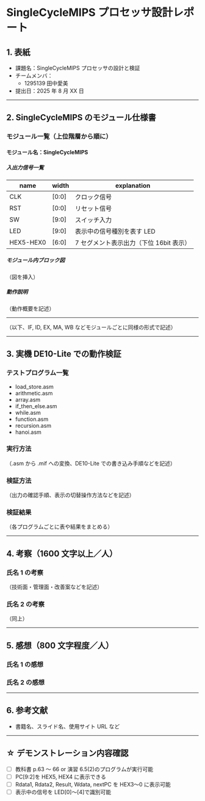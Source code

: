 # SingleCycleMIPS プロセッサ設計レポート

## 1. 表紙

- 課題名：SingleCycleMIPS プロセッサの設計と検証
- チームメンバ：
  - 1295139 田中愛美
- 提出日：2025 年 8 月 XX 日

---

## 2. SingleCycleMIPS のモジュール仕様書

### モジュール一覧（上位階層から順に）

#### モジュール名：SingleCycleMIPS

##### 入出力信号一覧

| name      | width | explanation                             |
| --------- | ----- | --------------------------------------- |
| CLK       | [0:0] | クロック信号                            |
| RST       | [0:0] | リセット信号                            |
| SW        | [9:0] | スイッチ入力                            |
| LED       | [9:0] | 表示中の信号種別を表す LED              |
| HEX5-HEX0 | [6:0] | 7 セグメント表示出力（下位 16bit 表示） |

##### モジュール内ブロック図

（図を挿入）

##### 動作説明

（動作概要を記述）

---

（以下、IF, ID, EX, MA, WB などモジュールごとに同様の形式で記述）

---

## 3. 実機 DE10-Lite での動作検証

### テストプログラム一覧

- load_store.asm
- arithmetic.asm
- array.asm
- if_then_else.asm
- while.asm
- function.asm
- recursion.asm
- hanoi.asm

### 実行方法

（.asm から .mif への変換、DE10-Lite での書き込み手順などを記述）

### 検証方法

（出力の確認手順、表示の切替操作方法などを記述）

### 検証結果

（各プログラムごとに表や結果をまとめる）

---

## 4. 考察（1600 文字以上／人）

### 氏名 1 の考察

（技術面・管理面・改善案などを記述）

### 氏名 2 の考察

（同上）

---

## 5. 感想（800 文字程度／人）

### 氏名 1 の感想

### 氏名 2 の感想

---

## 6. 参考文献

- 書籍名、スライド名、使用サイト URL など

---

## ☆ デモンストレーション内容確認

- [ ] 教科書 p.63 ～ 66 or 演習 6.5(2)のプログラムが実行可能
- [ ] PC[9:2]を HEX5, HEX4 に表示できる
- [ ] Rdata1, Rdata2, Result, Wdata, nextPC を HEX3〜0 に表示可能
- [ ] 表示中の信号を LED[0]～[4]で識別可能
